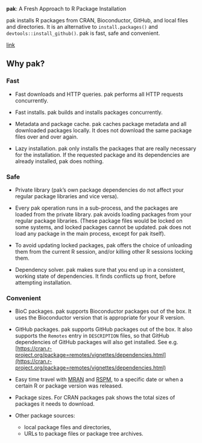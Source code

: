 **pak**: A Fresh Approach to R Package Installation

pak installs R packages from CRAN, Bioconductor, GitHub, and local files and directories. It is an alternative to `install.packages()` and `devtools::install_github()`. pak is fast, safe and convenient.

[link](https://github.com/r-lib/pak)

## Why pak?

### [](https://github.com/r-lib/pak#fast)Fast

-   Fast downloads and HTTP queries. pak performs all HTTP requests concurrently.
    
-   Fast installs. pak builds and installs packages concurrently.
    
-   Metadata and package cache. pak caches package metadata and all downloaded packages locally. It does not download the same package files over and over again.
    
-   Lazy installation. pak only installs the packages that are really necessary for the installation. If the requested package and its dependencies are already installed, pak does nothing.
    

### [](https://github.com/r-lib/pak#safe)Safe

-   Private library (pak’s own package dependencies do not affect your regular package libraries and vice versa).
    
-   Every pak operation runs in a sub-process, and the packages are loaded from the private library. pak avoids loading packages from your regular package libraries. (These package files would be locked on some systems, and locked packages cannot be updated. pak does not load any package in the main process, except for pak itself).
    
-   To avoid updating locked packages, pak offers the choice of unloading them from the current R session, and/or killing other R sessions locking them.
    
-   Dependency solver. pak makes sure that you end up in a consistent, working state of dependencies. It finds conflicts up front, before attempting installation.
    

### [](https://github.com/r-lib/pak#convenient)Convenient

-   BioC packages. pak supports Bioconductor packages out of the box. It uses the Bioconductor version that is appropriate for your R version.
    
-   GitHub packages. pak supports GitHub packages out of the box. It also supports the `Remotes` entry in `DESCRIPTION` files, so that GitHub dependencies of GitHub packages will also get installed. See e.g. [https://cran.r-project.org/package=remotes/vignettes/dependencies.html](https://cran.r-project.org/package=remotes/vignettes/dependencies.html)
    
-   Easy time travel with [MRAN](https://mran.microsoft.com/timemachine) and [RSPM](https://packagemanager.rstudio.com/client/#/), to a specific date or when a certain R or package version was released.
    
-   Package sizes. For CRAN packages pak shows the total sizes of packages it needs to download.
    
-   Other package sources:
    
    -   local package files and directories,
    -   URLs to package files or package tree archives.